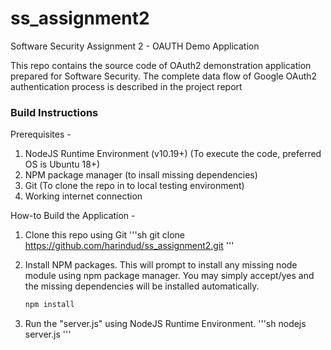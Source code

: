 # ss_assignment2
Software Security Assignment 2 - OAUTH Demo Application

This repo contains the source code of OAuth2 demonstration application prepared for Software Security.
The complete data flow of Google OAuth2 authentication process is described in the project report

### Build Instructions

Prerequisites -
1. NodeJS Runtime Environment (v10.19+) (To execute the code, preferred OS is Ubuntu 18+)
2. NPM package manager (to insall missing dependencies)
3. Git (To clone the repo in to local testing environment)
4. Working internet connection

How-to Build the Application -
1. Clone this repo using Git
'''sh
git clone https://github.com/harindud/ss_assignment2.git
'''

2. Install NPM packages. This will prompt to install any missing node module using npm package manager. You may simply accept/yes and the missing dependencies will be installed automatically.
   ```sh
   npm install
   ```

3. Run the "server.js" using NodeJS Runtime Environment. 
'''sh
nodejs server.js
'''
